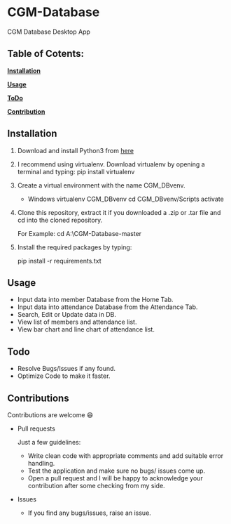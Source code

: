 # CGM-Database
CGM Database Desktop App

## Table of Cotents:

**[Installation](#installation)**
    
**[Usage](#usage)**

**[ToDo](#todo)**
  
**[Contribution](#contributions)**
   
<a name="installation"/>

## Installation

1. Download and install Python3 from [here](https://www.python.org/downloads/)

2. I recommend using virtualenv. Download virtualenv by opening a terminal and typing:
    pip install virtualenv
    
3. Create a virtual environment with the name CGM_DBvenv.
    - Windows
      virtualenv CGM_DBvenv
      cd CGM_DBvenv/Scripts
      activate

4. Clone this repository, extract it if you downloaded a .zip or .tar file and cd into the cloned repository.

    For Example:
    cd A:\CGM-Database-master
  
5. Install the required packages by typing:

    pip install -r requirements.txt
    
<a name="usage"/>  

## Usage

 - Input data into member Database from the Home Tab.
- Input data into attendance Database from the Attendance Tab.
- Search, Edit or Update data in DB.
- View list of members and attendance list.
- View bar chart and line chart of attendance list.

<a name="todo"/> 

## Todo
 - Resolve Bugs/Issues if any found.
 - Optimize Code to make it faster.

<a name="contributions"/> 

## Contributions
Contributions are welcome 😄

 - Pull requests
 
    Just a few guidelines:
      - Write clean code with appropriate comments and add suitable error handling.
      - Test the application and make sure no bugs/ issues come up.
      - Open a pull request and I will be happy to acknowledge your contribution after some checking from my side.
 - Issues
   - If you find any bugs/issues, raise an issue.
